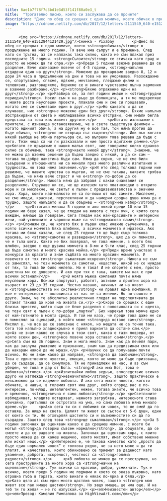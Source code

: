 ```yaml
---
title: 6ae1b7f78f7c3bd1e3d53f141f80a0e3_t
mitle:  "Трогателно писмо, което си заслужава да се прочете"
description: "Днес по обед се срещнах с едно момиче, което обичах в продължение на много години. Тя вече има съпруг и е бременна. След като си тръгна, аз се наплаках така силно, както не съм плакал през последните 15 години. Сълзите се стичаха като град и просто не можех да ги спра. Преди 5 години взехме решение да се разделим. …"
image: "https://cdnone.netlify.com/db/2017/12/letters-2111549_640-e1512844121429.jpg"
---
```


          <img src="https://cdnone.netlify.com/db/2017/12/letters-2111549_640-e1512844121429.jpg"/>Снимка - Pixabay        <p>Днес по обед се срещнах с едно момиче, което <strong>обичах</strong> в продължение на много години. Тя вече има съпруг и е бременна. След като си тръгна, аз се наплаках така силно, както не съм плакал през последните 15 години. <strong>Сълзите</strong> се стичаха като град и просто не можех да ги спра.</p> <p>Преди 5 години взехме решение да се разделим. Вече излизахме повече от 4-5 години, <strong>напълно отдадени един на друг</strong>. Можехме да прекарваме заедно 8, 12 и дори 24 часа в продължение на дни и това не ни уморяваше. Разхождахме се, спортувахме, спяхме, ядяхме, мечтаехме, гледахме филми и телевизия, разговаряхме, борихме се и винаги чувствахме пълна хармония и взаимно разбиране.</p> <p><strong>Бяхме отражение един на друг</strong>.</p> <p>Разбира се, за пет години имаше и <strong>трудни периоди</strong>. Носил съм я на ръце до болницата, а тя ме подкрепяше в моите доста неуспешни проекти, плакали сме и сме си прощавали, когато сме се съмнявали един в друг.</p> <p>Но каквото и да се случваше, ние <strong>не можехме един без друг</strong>. Бяхме напълно абстрахирани от света и наблюдавайки всичко отстрани, сме имали бегла представа за това как живеят другите.</p>     <p>Когато излизахме с приятели, с изненада установявахме, че в света съществува феномен – когато единият обича, а на другия му е все тая, той няма против да бъде обичан, <strong>но не отвръща със същото</strong>. Или пък когато някой въобще не обича партньора си, но въпреки това решава да бъде с него. Тези неща са ни ги разказвали и ние просто вдигахме рамене.</p> <p>Когато се връщахме в нашия малък свят, ние говорихме колко еднакво силно се обичаме, така <strong>както никой друг</strong>. Знаехме, че не можеш да вземеш решение да бъдеш заедно с някой, а да си сам – тогава по-добре наистина бъди сам. Няма да скрия, че не сме били съвършени и отношенията ни са минали през много различни изпитания и трудности… но това няма значение.</p> <p>И ето след толкова години ние решихме, че нашите чувства са мъртви, че не сме такива, каквито трябва да бъдем, че няма вече страст и че е<strong> по-добре да се разделим</strong>. Никога няма да забравя с какви очаквания се разделихме. Струваше ни се, че ще излезем като платноходки в открито море и си мислехме, че светът е пълен с предизвикателства и значими хора. Хора, които най-малкото не са по-лоши от нас самите. Мислехме, че сме млади, красиви, перспективни и да намерим сродна душа няма да е трудно, защото накъдето и да се обърнеш – <strong>има избор</strong>.</p>     <p>Оттогава минаха 5 години и ако някой преди 10 или 15 години ми беше казал, че ще гледам на живота с тези очи, с които сега виждам, нямаше да повярвам. Сега гледам как най-красивите и интересни жени, най-успешните и чаровни мъже са <strong>масово сами</strong>.</p> <p>Спомням си, че когато бях в първи клас имахме съученичка, в която всички момчета бяха влюбени, а всички момичета я мразеха. Ако тогава ми бяха казали, че след 25 години тя ще бъде също толкова красива, но <strong>самотна и разведена</strong>, щях да си помисля, че е тъпа шега. Както не бих повярвал, че това момиче, в което бях влюбен, заедно с още дузина момчета в 8-ми и 9-ти клас, след 25 години ще бъде самотна и много красива майка.</p> <p>Преди време участвах в конкурси за красота и знам съдбата на много красиви момичета. И повечето от тях ги<strong> съжалявам искрено</strong>. Никога не съм се замислял, че тези момичета са самотни, нещастни, никой не се нуждае от тях, та това би било нелепо. Но е така! И не спорете с мен, просто наистина ми се доверете. И ако при тях е така, кажете ми как е при всички останали?</p>     <p>В моята мъжка компания почти няма неуспешни хора. Всички спортуват, работят, активни и приятни хора на възраст от 23 до 35 години. Честно казано, начинът ни на живот и <strong>ценностната ни система</strong> ни правят една компания. И кое е интересното – половината от нас не са женени. Но по-лошото е друго. Знам, че те абсолютно реалистично гледат на перспективата да останат такива до края на живота си.</p> <p>Скоро се срещнах с един близък приятел, който също се беше разделил с половинката си с идеята, че този свят е пълен с по-добри „партии“. Бих нарекъл това момче едно от най-готините в моята среда. И той ми каза, че преди това даже не си е помислял за сценарий, в който може <strong>да остане сам</strong>. Мислил е, че все ще се запознае с някоя, но нещата не са точно така. Сега той напълно хладнокръвно е приел варианта да остане сам.</p> <p>Аз не знам какво се случва в този свят, каква е тази повреда, от която всеки ден, <strong>все повече хора остават сами</strong>.</p>     <p>Сега съм на 36 години. Знам и мога много. Знам как да печеля пари, как да заслужа уважение и признание, знам как да предизвикам смях или да накарам някой да ме мрази.</p> <p>Научих се да получавам почти всичко. Но не знам какво да направя, <strong>за да заобичам</strong>. Това е единственото чувство, емоция, която не може да бъде призована, да се създаде, да се симулира. Тя не принадлежи на нас, и аз съм убеден, че това е дар от Бога. <strong>И ако има Бог, това е любовта</strong>.</p> <p>Изпитвайки любов веднъж, впоследствие всичко друго ни изглежда <strong>незначително</strong>, защото практически е невъзможно да се надмине любовта. И ако сега имате някого, когото обичате, а навън, в големия свят има друг, който според вас е по-интересен, по-млад, интелигентен, нежен, тогава знайте, че всичко това е временно, <strong>вечна е само любовта</strong>.</p> <p>Светлините избледняват, младите остаряват, нежното загрубява, интересното става обичайно, притъпява се остротата на ума, но само любовта няма минало време.</p>     <p>Ако сега ти си с любимия си човек, то не смей да го оставяш. За нищо на света. Целият ти живот се състои от 5-6 души, един от които си ти. Не отхвърляй щастието си и възможностите си да го създадеш. Защото след това <strong>ще съжаляваш</strong>.</p> <p>За 5 години започнах да оценявам какво е да срещнеш момиче, с което би могъл <strong>да говориш съвсем нормално</strong>, да общувате, да се смеете и да се радвате на живота. Започнах да оценявам хора, с които просто можеш да си кажеш нещичко, които мислят, имат собствено мнение или искат нещо.</p> <p>Интересно е, че такова качество като „просто да бъде един нормален човек“ е толкова рядко, че за него може и да ти платят. А качествата, които обикновено се приемат за даденост като уважение, доброта, искреност, честност са <strong>голяма рядкост</strong>.</p>     <p>В любовта не можеш да се преструваш, но сега преструвките за много хора са <strong>начин на оцеляване</strong>. Тук всички са красиви, добри, усмихнати. Тук е всичко, което преди 5 години ме подмами и което се оказа лъжовно, като отровна гъба в гората, която винаги е някак по-ярка и бяла.</p> <p>Като цяло аз съм един много щастлив човек, защото <strong>в моя живот все пак имаше щастие</strong>. Но защо имаше… ще има още. И на теб ти го желая – не го изпускай.</p> <p><em>Неизвестен автор</em></p> <p><em>Превод: Камелия Римпапова за HighViewArt.com</em></p>        